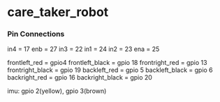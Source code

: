 # care_taker_robot


### Pin Connections 
in4 = 17
enb = 27
in3 = 22
in1 = 24
in2 = 23
ena = 25

frontleft_red = gpio4
frontleft_black = gpio 18
frontright_red = gpio 13
frontright_black = gpio 19
backleft_red = gpio 5
backleft_black = gpio 6
backright_red = gpio 16
backright_black = gpio 20

imu:
gpio 2(yellow),
gpio 3(brown)
